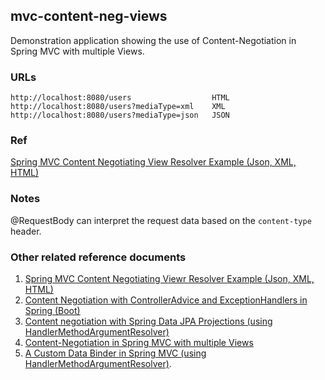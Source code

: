## mvc-content-neg-views

Demonstration application showing the use of Content-Negotiation in Spring MVC with
multiple Views.

### URLs

```asciidoc
http://localhost:8080/users                  HTML
http://localhost:8080/users?mediaType=xml    XML
http://localhost:8080/users?mediaType=json   JSON
```

### Ref

[Spring MVC Content Negotiating View Resolver Example (Json, XML, HTML)](https://www.devglan.com/spring-mvc/spring-mvc-contentnegotiating-viewresolver-example)

### Notes

@RequestBody can interpret the request data based on the `content-type` header.

### Other related reference documents
1. [Spring MVC Content Negotiating Viewr Resolver Example (Json, XML, HTML)](https://www.devglan.com/spring-mvc/spring-mvc-contentnegotiating-viewresolver-example)
2. [Content Negotiation with ControllerAdvice and ExceptionHandlers in Spring (Boot)](https://www.jvt.me/posts/2022/01/18/spring-negotiate-exception-handler/)
3. [Content negotiation with Spring Data JPA Projections (using HandlerMethodArgumentResolver)](https://www.bluemagma.be/en/2018/10/content-negotiation-with-spring-data-jpa-projections/)
4. [Content-Negotiation in Spring MVC with multiple Views](https://spring.io/blog/2013/06/03/content-negotiation-using-views)
5. [A Custom Data Binder in Spring MVC (using HandlerMethodArgumentResolver)](https://www.baeldung.com/spring-mvc-custom-data-binder).
